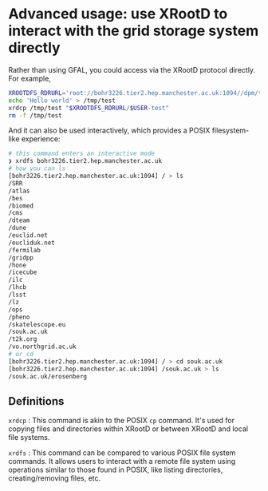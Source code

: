 # Advanced usage: use XRootD to interact with the grid storage system directly

Rather than using GFAL, you could access via the XRootD protocol directly. For example,

```sh
XROOTDFS_RDRURL='root://bohr3226.tier2.hep.manchester.ac.uk:1094//dpm/tier2.hep.manchester.ac.uk/home/souk.ac.uk/'
echo 'Hello world' > /tmp/test
xrdcp /tmp/test "$XROOTDFS_RDRURL/$USER-test"
rm -f /tmp/test
```

And it can also be used interactively, which provides a POSIX filesystem-like experience:

```bash
# this command enters an interactive mode
❯ xrdfs bohr3226.tier2.hep.manchester.ac.uk 
# how you can ls
[bohr3226.tier2.hep.manchester.ac.uk:1094] / > ls
/SRR
/atlas
/bes
/biomed
/cms
/dteam
/dune
/euclid.net
/eucliduk.net
/fermilab
/gridpp
/hone
/icecube
/ilc
/lhcb
/lsst
/lz
/ops
/pheno
/skatelescope.eu
/souk.ac.uk
/t2k.org
/vo.northgrid.ac.uk
# or cd
[bohr3226.tier2.hep.manchester.ac.uk:1094] / > cd souk.ac.uk
[bohr3226.tier2.hep.manchester.ac.uk:1094] /souk.ac.uk > ls
/souk.ac.uk/erosenberg
```

## Definitions

`xrdcp`
: This command is akin to the POSIX `cp` command. It's used for copying files and directories within XRootD or between XRootD and local file systems.

`xrdfs`
: This command can be compared to various POSIX file system commands. It allows users to interact with a remote file system using operations similar to those found in POSIX, like listing directories, creating/removing files, etc.
